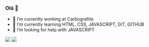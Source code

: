 ### Olá 👋

- 🔭 I’m currently working at Carbografite
- 🌱 I’m currently learning HTML, CSS, JAVASCRIPT, GIT, GITHUB
- 🤔 I’m looking for help with JAVASCRIPT


[<img src="https://img.shields.io/badge/linkedin-%230077B5.svg?&style=for-the-badge&logo=linkedin&logoColor=white" />](https://www.https://www.linkedin.com/in/vin%C3%ADcius-gon%C3%A7alves-8369a981/?msgControlName=reply_to_sender&msgConversationId=2-ZTdjY2RlZWMtNmM0My00MjdiLTk0ZGQtMGI2M2ExMWU1MDFlXzAxMw%3D%3D&msgOverlay=true/) 
[<img src = "https://img.shields.io/badge/instagram-%23E4405F.svg?&style=for-the-badge&logo=instagram&logoColor=white">](https://instagram.com/_____vinny_____?utm_medium=copy_link)


